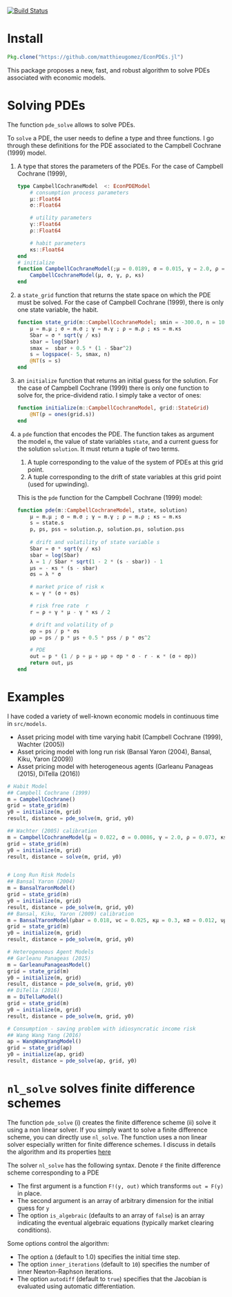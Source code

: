 [![Build Status](https://travis-ci.org/matthieugomez/EconPDEs.jl.svg?branch=master)](https://travis-ci.org/matthieugomez/EconPDEs.jl)

# Install
```julia
Pkg.clone("https://github.com/matthieugomez/EconPDEs.jl")
```

This package proposes a new, fast, and robust algorithm to solve PDEs associated with economic models.

# Solving  PDEs
The function `pde_solve` allows to solve PDEs.

To `solve` a PDE, the user needs to define a type and three functions. I go through these definitions for the PDE associated to the Campbell Cochrane (1999) model.
1. A type that stores the parameters of the PDEs. For the case of Campbell Cochrane (1999),
	```julia
	type CampbellCochraneModel  <: EconPDEModel
	    # consumption process parameters
	    μ::Float64 
	    σ::Float64

	    # utility parameters
	    γ::Float64
	    ρ::Float64

	    # habit parameters
	    κs::Float64
	end
	# initialize
	function CampbellCochraneModel(;μ = 0.0189, σ = 0.015, γ = 2.0, ρ = 0.116, κs = 0.13)
	    CampbellCochraneModel(μ, σ, γ, ρ, κs)
	end
	```
2. a `state_grid` function that returns the state space on which the PDE must be solved. For the case of Campbell Cochrane (1999), there is only one state variable, the habit.
	```julia
	function state_grid(m::CampbellCochraneModel; smin = -300.0, n = 1000)
	    μ = m.μ ; σ = m.σ ; γ = m.γ ; ρ = m.ρ ; κs = m.κs
	    Sbar = σ * sqrt(γ / κs)
	    sbar = log(Sbar)
	    smax =  sbar + 0.5 * (1 - Sbar^2)
	    s = logspace(- 5, smax, n)
	    @NT(s = s)
	end
	```
3. an `initialize` function that returns an initial guess for the solution. For the case of Campbell Cochrane (1999) there is only one function to solve for, the price-dividend ratio. I simply take a vector of ones:

	```julia
	function initialize(m::CampbellCochraneModel, grid::StateGrid)
	    @NT(p = ones(grid.s))
	end
	```
4. a `pde` function that encodes the PDE. The function takes as argument the model `m`, the value of state variables `state`, and a current guess for the solution `solution`. It must return  a tuple of two terms.
	1. A tuple corresponding to the value of the system of PDEs at this grid point.
	2. A tuple corresponding to the drift of state variables at this grid point (used for upwinding).

	This is the `pde` function for the Campbell Cochrane (1999) model:
	```julia
	function pde(m::CampbellCochraneModel, state, solution)
	    μ = m.μ ; σ = m.σ ; γ = m.γ ; ρ = m.ρ ; κs = m.κs
	    s = state.s
	    p, ps, pss = solution.p, solution.ps, solution.pss
	    
	    # drift and volatility of state variable s
	    Sbar = σ * sqrt(γ / κs)
	    sbar = log(Sbar)
	    λ = 1 / Sbar * sqrt(1 - 2 * (s - sbar)) - 1
	    μs = - κs * (s - sbar)
	    σs = λ * σ

	    # market price of risk κ
	    κ = γ * (σ + σs)

	    # risk free rate  r
	    r = ρ + γ * μ - γ * κs / 2

	    # drift and volatility of p
	    σp = ps / p * σs
	    μp = ps / p * μs + 0.5 * pss / p * σs^2

	    # PDE
	    out = p * (1 / p + μ + μp + σp * σ - r - κ * (σ + σp))
	    return out, μs
	end
	```


# Examples

I have coded a variety of well-known economic models in continuous time in  `src/models`.
- Asset pricing model with time varying habit (Campbell Cochrane (1999), Wachter (2005))
- Asset pricing model with long run risk (Bansal Yaron (2004), Bansal, Kiku, Yaron (2009))
- Asset pricing model with heterogeneous agents (Garleanu Panageas (2015), DiTella (2016))

```julia
# Habit Model
## Campbell Cochrane (1999)
m = CampbellCochrane()
grid = state_grid(m)
y0 = initialize(m, grid)
result, distance = pde_solve(m, grid, y0)

## Wachter (2005) calibration
m = CampbellCochraneModel(μ = 0.022, σ = 0.0086, γ = 2.0, ρ = 0.073, κs = 0.116, b = 0.011 * 4)
grid = state_grid(m)
y0 = initialize(m, grid)
result, distance = solve(m, grid, y0)


# Long Run Risk Models
## Bansal Yaron (2004)
m = BansalYaronModel()
grid = state_grid(m)
y0 = initialize(m, grid)
result, distance = pde_solve(m, grid, y0)
## Bansal, Kiku, Yaron (2009) calibration
m = BansalYaronModel(μbar = 0.018, νc = 0.025, κμ = 0.3, κσ = 0.012, νμ = 0.0114, νσ = 0.189, ρ = 0.0132, γ = 7.5, ψ = 1.5)
grid = state_grid(m)
y0 = initialize(m, grid)
result, distance = pde_solve(m, grid, y0)

# Heterogeneous Agent Models
## Garleanu Panageas (2015)
m = GarleanuPanageasModel()
grid = state_grid(m)
y0 = initialize(m, grid)
result, distance = pde_solve(m, grid, y0)
## DiTella (2016)
m = DiTellaModel()
grid = state_grid(m)
y0 = initialize(m, grid)
result, distance = pde_solve(m, grid, y0)

# Consumption - saving problem with idiosyncratic income risk
## Wang Wang Yang (2016)
ap = WangWangYangModel()
grid = state_grid(ap)
y0 = initialize(ap, grid)
result, distance = pde_solve(ap, grid, y0)
```



# `nl_solve` solves finite difference schemes
The function `pde_solve` (i) creates the finite difference scheme (ii) solve it using a non linear solver. If you simply want to solve a finite difference scheme, you can directly use `nl_solve`. The function uses a non linear solver especially written for finite difference schemes. I discuss in details the algorithm and its properties [here](https://github.com/matthieugomez/EconPDEs.jl/blob/master/src/details.pdf)

 The solver `nl_solve` has the following syntax. Denote `F` the finite difference scheme corresponding to a PDE
 - The first argument is a function `F!(y, out)` which transforms `out = F(y)` in place.
 - The second argument is an array of arbitrary dimension for the initial guess for `y`
 - The option `is_algebraic` (defaults to an array of `false`) is an array indicating the eventual algebraic equations (typically market clearing conditions).

 Some options control the algorithm:
 - The option `Δ` (default to 1.0) specifies the initial time step. 
 - The option `inner_iterations` (default to `10`) specifies the number of inner Newton-Raphson iterations. 
 - The option `autodiff` (default to `true`) specifies that the Jacobian is evaluated using automatic differentiation.



